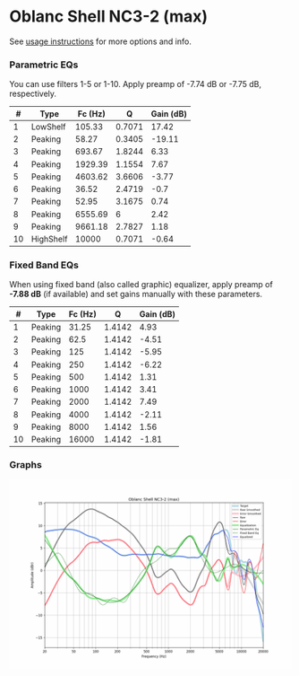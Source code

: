 # Oblanc Shell NC3-2 (max)
See [usage instructions](https://github.com/jaakkopasanen/AutoEq#usage) for more options and info.

### Parametric EQs
You can use filters 1-5 or 1-10. Apply preamp of -7.74 dB or -7.75 dB, respectively.

|   # | Type      |   Fc (Hz) |      Q |   Gain (dB) |
|-----|-----------|-----------|--------|-------------|
|   1 | LowShelf  |    105.33 | 0.7071 |       17.42 |
|   2 | Peaking   |     58.27 | 0.3405 |      -19.11 |
|   3 | Peaking   |    693.67 | 1.8244 |        6.33 |
|   4 | Peaking   |   1929.39 | 1.1554 |        7.67 |
|   5 | Peaking   |   4603.62 | 3.6606 |       -3.77 |
|   6 | Peaking   |     36.52 | 2.4719 |       -0.7  |
|   7 | Peaking   |     52.95 | 3.1675 |        0.74 |
|   8 | Peaking   |   6555.69 | 6      |        2.42 |
|   9 | Peaking   |   9661.18 | 2.7827 |        1.18 |
|  10 | HighShelf |  10000    | 0.7071 |       -0.64 |

### Fixed Band EQs
When using fixed band (also called graphic) equalizer, apply preamp of **-7.88 dB** (if available) and set gains manually with these parameters.

|   # | Type    |   Fc (Hz) |      Q |   Gain (dB) |
|-----|---------|-----------|--------|-------------|
|   1 | Peaking |     31.25 | 1.4142 |        4.93 |
|   2 | Peaking |     62.5  | 1.4142 |       -4.51 |
|   3 | Peaking |    125    | 1.4142 |       -5.95 |
|   4 | Peaking |    250    | 1.4142 |       -6.22 |
|   5 | Peaking |    500    | 1.4142 |        1.31 |
|   6 | Peaking |   1000    | 1.4142 |        3.41 |
|   7 | Peaking |   2000    | 1.4142 |        7.49 |
|   8 | Peaking |   4000    | 1.4142 |       -2.11 |
|   9 | Peaking |   8000    | 1.4142 |        1.56 |
|  10 | Peaking |  16000    | 1.4142 |       -1.81 |

### Graphs
![](./Oblanc%20Shell%20NC3-2%20(max).png)
